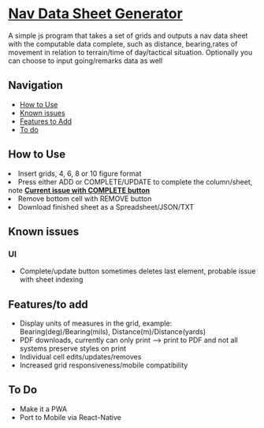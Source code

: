 <h1><a href="https://connoisseurofcookies.github.io/navDataGenerator/" target="_blank">Nav Data Sheet Generator</a></h1>

<p>A simple js program that takes a set of grids and outputs a nav data sheet with the computable data complete, such as distance, bearing,rates of movement in relation to terrain/time of day/tactical situation. Optionally you can choose to input going/remarks data as well</p>

<h2>Navigation</h2>
<ul>
    <li><a href="#howToUse">How to Use</a></li>
    <li><a href="#knownIssues">Known issues</a></li>
    <li><a href="#featuresToAdd">Features to Add</a></li>
    <li><a href="#toDo">To do</a></li>
</ul>


<h2 id="howToUse">How to Use</h2>
    <li>Insert grids, 4, 6, 8 or 10 figure format </li>
    <li>Press either ADD or COMPLETE/UPDATE to complete the column/sheet, note <a href="#knownIssues"><b>Current issue with COMPLETE button</b></a></li>
    <li>Remove bottom cell with REMOVE button</li>
    <li>Download finished sheet as a Spreadsheet/JSON/TXT</li>


<h2 id="knownIssues">Known issues</h2>

<h3>UI</h3>

<ul>
    <li>Complete/update button sometimes deletes last element, probable issue with sheet indexing</li>
</ul>

<h2 id="featuresToAdd">Features/to add</h2>

<ul>
    <li>Display units of measures in the grid, example: Bearing(deg)/Bearing(mils), Distance(m)/Distance(yards)</li>
    <li>PDF downloads, currently can only print --> print to PDF and not all systems preserve styles on print</li>
    <li>Individual cell edits/updates/removes</li>
    <li>Increased grid responsiveness/mobile compatibility</li>
</ul>

<h2 id="toDo">To Do</h2>
    <ul>
        <li>Make it a PWA</li>
        <li>Port to Mobile via React-Native</li>
    </ul>
